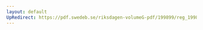 ```yaml
---
layout: default
UpRedirect: https://pdf.swedeb.se/riksdagen-volumeG-pdf/199899/reg_199899/reg_199899_0138.pdf
---
```

